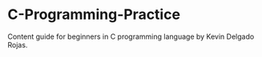 # C-Programming-Practice
Content guide for beginners in C programming language by Kevin Delgado Rojas.
